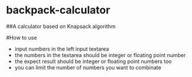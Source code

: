 backpack-calculator
===================

##A calculator based on Knapsack algorithm

#How to use

* input numbers in the left input textarea
* the numbers in the textarea should be integer or floating point number
* the expect result should be integer or floating point numbers too
* you can limit the number of numbers you want to combinate

